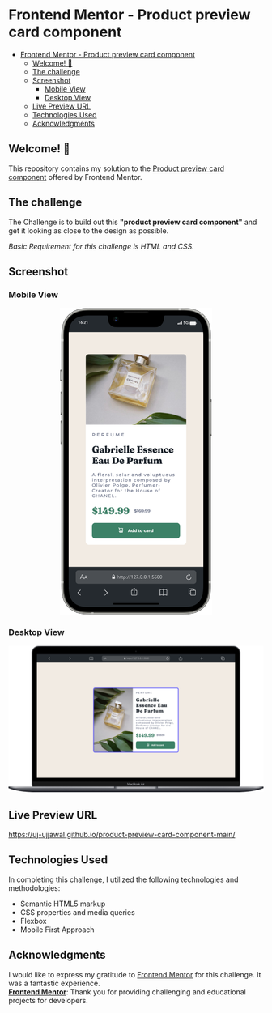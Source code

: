 # Frontend Mentor - Product preview card component

- [Frontend Mentor - Product preview card component](#frontend-mentor---product-preview-card-component)
  - [Welcome! 👋](#welcome-)
  - [The challenge](#the-challenge)
  - [Screenshot](#screenshot)
    - [Mobile View](#mobile-view)
    - [Desktop View](#desktop-view)
  - [Live Preview URL](#live-preview-url)
  - [Technologies Used](#technologies-used)
  - [Acknowledgments](#acknowledgments)

## Welcome! 👋

This repository contains my solution to the [Product preview card component](https://www.frontendmentor.io/challenges/product-preview-card-component-GO7UmttRfa/hub) offered by Frontend Mentor.

## The challenge

The Challenge is to build out this **"product preview card component"** and get it looking as close to the design as possible.

*Basic Requirement for this challenge is HTML and CSS.*

## Screenshot

### Mobile View

<center><img src="./images/mobile.png" width="300"></center>

### Desktop View

  <center><img src="./images/desktop.png" width="1200"></center>

## Live Preview URL

<https://uj-ujjawal.github.io/product-preview-card-component-main/>

## Technologies Used

In completing this challenge, I utilized the following technologies and methodologies:

- Semantic HTML5 markup
- CSS properties and media queries
- Flexbox
- Mobile First Approach

## Acknowledgments

I would like to express my gratitude to [Frontend Mentor](https://www.frontendmentor.io/home) for this challenge. It was a fantastic experience.  
**[Frontend Mentor](https://www.frontendmentor.io/)**: Thank you for providing challenging and educational projects for developers.
